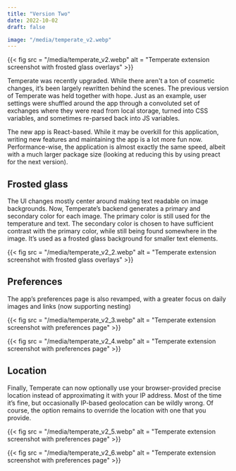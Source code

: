 ```yaml
---
title: "Version Two"
date: 2022-10-02
draft: false

image: "/media/temperate_v2.webp"
---
```


{{< fig src = "/media/temperate_v2.webp" alt = "Temperate extension screenshot with frosted glass overlays" >}}

Temperate was recently upgraded. While there aren't a ton of cosmetic changes, it’s been largely rewritten behind the scenes. The previous version of Temperate was held together with hope. Just as an example, user settings were shuffled around the app through a convoluted set of exchanges where they were read from local storage, turned into CSS variables, and sometimes re-parsed back into JS variables.

The new app is React-based. While it may be overkill for this application, writing new features and maintaining the app is a lot more fun now. Performance-wise, the application is almost exactly the same speed, albeit with a much larger package size (looking at reducing this by using preact for the next version).

## Frosted glass

The UI changes mostly center around making text readable on image backgrounds. Now, Temperate’s backend generates a primary and secondary color for each image. The primary color is still used for the temperature and text. The secondary color is chosen to have sufficient contrast with the primary color, while still being found somewhere in the image. It’s used as a frosted glass background for smaller text elements.

{{< fig src = "/media/temperate_v2_2.webp" alt = "Temperate extension screenshot with frosted glass overlays" >}}

## Preferences

The app’s preferences page is also revamped, with a greater focus on daily images and links (now supporting nesting)

{{< fig src = "/media/temperate_v2_3.webp" alt = "Temperate extension screenshot with preferences page" >}}

{{< fig src = "/media/temperate_v2_4.webp" alt = "Temperate extension screenshot with preferences page" >}}

## Location

Finally, Temperate can now optionally use your browser-provided precise location instead of approximating it with your IP address. Most of the time it’s fine, but occasionally IP-based geolocation can be wildly wrong. Of course, the option remains to override the location with one that you provide.

{{< fig src = "/media/temperate_v2_5.webp" alt = "Temperate extension screenshot with preferences page" >}}

{{< fig src = "/media/temperate_v2_6.webp" alt = "Temperate extension screenshot with preferences page" >}}